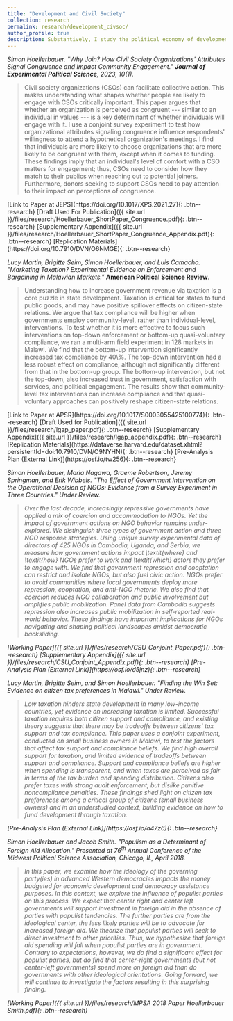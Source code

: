 ```yaml
---
title: "Development and Civil Society"
collection: research
permalink: research/development_civsoc/
author_profile: true
description: Substantively, I study the political economy of development. I am particularly interested in the role that civil society organizations such as NGOs and grassroots organizations play in development and how development support from donors - both private and from other states - affects civil society organizations and civil societies in recipient countries. I use survey experiments, field experiments, and other innovative causal inference methods in these projects.
---
```


<i>Simon Hoellerbauer. "Why Join? How Civil Society Organizations' Attributes Signal Congruence and Impact Community Engagement." **Journal of Experimental Political Science**, 2023, 10(1).</i>
<blockquote>	Civil society organizations (CSOs) can facilitate collective action. This makes understanding what shapes whether people are likely to engage with CSOs critically important. This paper argues that whether an organization is perceived as congruent --- similar to an individual in values --- is a key determinant of whether individuals will engage with it. I use a conjoint survey experiment to test how organizational attributes signaling congruence influence respondents' willingness to attend a hypothetical organization's meetings. I find that individuals are more likely to choose organizations that are more likely to be congruent with them, except when it comes to funding. These findings imply that an individual's level of comfort with a CSO matters for engagement; thus, CSOs need to consider how they match to their publics when reaching out to potential joiners. Furthermore, donors seeking to support CSOs need to pay attention to their impact on perceptions of congruence.  </blockquote>  
[Link to Paper at JEPS](https://doi.org/10.1017/XPS.2021.27){: .btn--research} [Draft Used For Publication]({{ site.url }}/files/research/Hoellerbauer_ShortPaper_Congruence.pdf){: .btn--research} [Supplementary Appendix]({{ site.url }}/files/research/Hoellerbauer_ShortPaper_Congruence_Appendix.pdf){: .btn--research} [Replication Materials](https://doi.org/10.7910/DVN/O6NMGE){: .btn--research}

<i>Lucy Martin, Brigitte Seim, Simon Hoellerbauer, and Luis Camacho. "Marketing Taxation? Experimental Evidence on Enforcement and Bargaining in Malawian Markets."</i> **American Political Science Review**.
<blockquote> Understanding how to increase government revenue via taxation is a core puzzle in state development. Taxation is critical for states to fund public goods, and may have positive spillover effects on citizen-state relations. We argue that tax compliance will be higher when governments employ community-level, rather than individual-level, interventions. To test whether it is more effective to focus such interventions on top-down enforcement or bottom-up quasi-voluntary compliance, we ran a multi-arm field experiment in 128 markets in Malawi. We find that the bottom-up intervention significantly increased tax compliance by 40\%. The top-down intervention had a less robust effect on compliance, although not significantly different from that in the bottom-up group. The bottom-up intervention, but not the top-down, also increased trust in government, satisfaction with services, and political engagement. The results show that community-level tax interventions can increase compliance and that quasi-voluntary approaches can positively reshape citizen-state relations. </blockquote>
[Link to Paper at APSR](https://doi.org/10.1017/S0003055425100774){: .btn--research}
[Draft Used for Publication]({{ site.url }}/files/research/lgap_paper.pdf){: .btn--research}
[Supplementary Appendix]({{ site.url }}/files/research/lgap_appendix.pdf){: .btn--research}
[Replication Materials](https://dataverse.harvard.edu/dataset.xhtml?persistentId=doi:10.7910/DVN/O9NYHN){: .btn--research}
[Pre-Analysis Plan (External Link)](https://osf.io/tw256){: .btn--research}

<i> Simon Hoellerbauer, Maria Nagawa, Graeme Robertson, Jeremy Springman, and Erik Wibbels. "The Effect of Government Intervention on the Operational Decision of NGOs: Evidence from a Survey Experiment in Three Countries." <i/> Under Review.
<blockquote> Over the last decade, increasingly repressive governments have applied a mix of coercion and accommodation to NGOs. Yet the impact of government actions on NGO behavior remains under-explored. We distinguish three types of government action and three NGO response strategies. Using unique survey experimental data of directors of 425 NGOs in Cambodia, Uganda, and Serbia, we measure how government actions impact \textit{where} and \textit{how} NGOs prefer to work and \textit{which} actors they prefer to engage with. We find that government repression and cooptation can restrict and isolate NGOs, but also fuel civic action. NGOs prefer to avoid communities where local governments deploy more repression, cooptation, and anti-NGO rhetoric. We also find that coercion reduces NGO collaboration and public involvement but amplifies public mobilization. Panel data from Cambodia suggests repression also increases public mobilization in self-reported real-world behavior. These findings have important implications for NGOs navigating and shaping political landscapes amidst democratic backsliding.  </blockquote>
[Working Paper]({{ site.url }}/files/research/CSU_Conjoint_Paper.pdf){: .btn--research}
[Supplementary Appendix]({{ site.url }}/files/research/CSU_Conjoint_Appendix.pdf){: .btn--research}
[Pre-Analysis Plan (External Link)](https://osf.io/d5jnz){: .btn--research}

<i>Lucy Martin, Brigitte Seim, and Simon Hoellerbauer. "Finding the Win Set: Evidence on citizen tax preferences in Malawi."</i> Under Review.
<blockquote> Low taxation hinders state development in many low-income countries, yet evidence on increasing taxation is limited. Successful taxation requires both citizen support and compliance, and existing theory suggests that there may be tradeoffs between citizens' tax support and tax compliance. This paper uses a conjoint experiment, conducted on small business owners in Malawi, to test the factors that affect tax support and compliance beliefs. We find high overall support for taxation, and limited evidence of tradeoffs between support and compliance. Support and compliance beliefs are higher when spending is transparent, and when taxes are perceived as fair in terms of the tax burden and spending distribution. Citizens also prefer taxes with strong audit enforcement, but dislike punitive noncompliance penalties. These findings shed light on citizen tax preferences among a critical group of citizens (small business owners) and in an understudied context, building evidence on how to fund development through taxation. </blockquote>
[Pre-Analysis Plan (External Link)](https://osf.io/a47z6){: .btn--research}

<i>Simon Hoellerbauer and Jacob Smith. "Populism as a Determinant of Foreign Aid Allocation." Presented at 76<sup>th</sup> Annual Conference of the Midwest Political Science Association, Chicago, IL, April 2018. </i>
<blockquote> In this paper, we examine how the ideology of the governing party(ies) in advanced Western democracies impacts the money budgeted for economic development and democracy assistance purposes. In this context, we explore the influence of populist parties on this process. We expect that center right and center left governments will support investment in foreign aid in the absence of parties with populist tendencies. The further parties are from the ideological center, the less likely parties will be to advocate for increased foreign aid. We theorize that populist parties will seek to direct investment to other priorities. Thus, we hypothesize that foreign aid spending will fall when populist parties are in government. Contrary to expectations, however, we do find a significant effect for populist parties, but do find that center-right governments (but not center-left governments) spend more on foreign aid than do governments with other ideological orientations. Going forward, we will continue to investigate the factors resulting in this surprising finding. </blockquote>
[Working Paper]({{ site.url }}/files/research/MPSA 2018 Paper Hoellerbauer Smith.pdf){: .btn--research}
